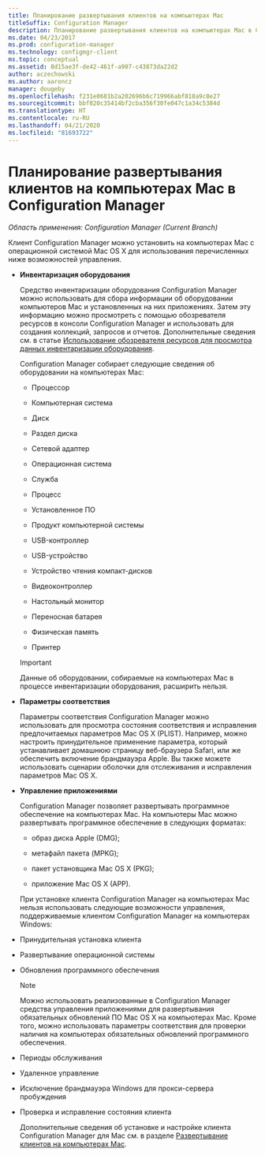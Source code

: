 ```yaml
---
title: Планирование развертывания клиентов на компьютерах Mac
titleSuffix: Configuration Manager
description: Планирование развертывания клиентов на компьютерах Mac в Configuration Manager.
ms.date: 04/23/2017
ms.prod: configuration-manager
ms.technology: configmgr-client
ms.topic: conceptual
ms.assetid: 8d15ae3f-de42-461f-a907-c43873da22d2
author: aczechowski
ms.author: aaroncz
manager: dougeby
ms.openlocfilehash: f231e0681b2a202696b6c719966abf818a9c8e27
ms.sourcegitcommit: bbf820c35414bf2cba356f30fe047c1a34c5384d
ms.translationtype: HT
ms.contentlocale: ru-RU
ms.lasthandoff: 04/21/2020
ms.locfileid: "81693722"
---
```

# <a name="planning-for-client-deployment-to-mac-computers-in-configuration-manager"></a>Планирование развертывания клиентов на компьютерах Mac в Configuration Manager

*Область применения: Configuration Manager (Current Branch)*

Клиент Configuration Manager можно установить на компьютерах Mac с операционной системой Mac OS X для использования перечисленных ниже возможностей управления.  

- **Инвентаризация оборудования**  

   Средство инвентаризации оборудования Configuration Manager можно использовать для сбора информации об оборудовании компьютеров Mac и установленных на них приложениях. Затем эту информацию можно просмотреть с помощью обозревателя ресурсов в консоли Configuration Manager и использовать для создания коллекций, запросов и отчетов. Дополнительные сведения см. в статье [Использование обозревателя ресурсов для просмотра данных инвентаризации оборудования](../../../../core/clients/manage/inventory/use-resource-explorer-to-view-hardware-inventory.md).  

   Configuration Manager собирает следующие сведения об оборудовании на компьютерах Mac:  

  -   Процессор  

  -   Компьютерная система  

  -   Диск  

  -   Раздел диска  

  -   Сетевой адаптер  

  -   Операционная система  

  -   Служба  

  -   Процесс  

  -   Установленное ПО  

  -   Продукт компьютерной системы  

  -   USB-контроллер  

  -   USB-устройство  

  -   Устройство чтения компакт-дисков  

  -   Видеоконтроллер  

  -   Настольный монитор  

  -   Переносная батарея  

  -   Физическая память  

  -   Принтер  

  > [!IMPORTANT]  
  >  Данные об оборудовании, собираемые на компьютерах Mac в процессе инвентаризации оборудования, расширить нельзя.  

- **Параметры соответствия**  

   Параметры соответствия Configuration Manager можно использовать для просмотра состояния соответствия и исправления предпочитаемых параметров Mac OS X (PLIST). Например, можно настроить принудительное применение параметра, который устанавливает домашнюю страницу веб-браузера Safari, или же обеспечить включение брандмауэра Apple. Вы также можете использовать сценарии оболочки для отслеживания и исправления параметров Mac OS X.  

- **Управление приложениями**  

   Configuration Manager позволяет развертывать программное обеспечение на компьютерах Mac. На компьютеры Mac можно развертывать программное обеспечение в следующих форматах:  

  -   образ диска Apple (DMG);  

  -   метафайл пакета (MPKG);  

  -   пакет установщика Mac OS X (PKG);  

  -   приложение Mac OS X (APP).  

  При установке клиента Configuration Manager на компьютерах Mac нельзя использовать следующие возможности управления, поддерживаемые клиентом Configuration Manager на компьютерах Windows:  

- Принудительная установка клиента  

- Развертывание операционной системы  

- Обновления программного обеспечения  

  > [!NOTE]  
  >  Можно использовать реализованные в Configuration Manager средства управления приложениями для развертывания обязательных обновлений ПО Mac OS X на компьютерах Mac. Кроме того, можно использовать параметры соответствия для проверки наличия на компьютерах обязательных обновлений программного обеспечения.  

- Периоды обслуживания  

- Удаленное управление  

- Исключение брандмауэра Windows для прокси-сервера пробуждения  

- Проверка и исправление состояния клиента  

  Дополнительные сведения об установке и настройке клиента Configuration Manager для Mac см. в разделе [Развертывание клиентов на компьютерах Mac](../../../../core/clients/deploy/deploy-clients-to-macs.md).
